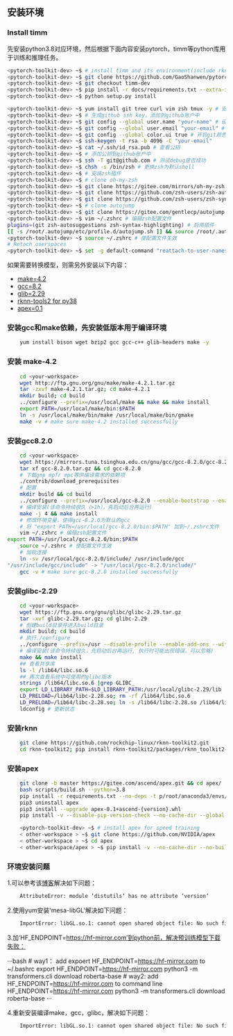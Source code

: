 ## 安装环境

### Install timm

先安装python3.8对应环境，然后根据下面内容安装pytorch，timm等python库用于训练和推理任务。

```bash
<pytorch-toolkit-dev> ~$ # install timm and its environment(include rknn-tools2)
<pytorch-toolkit-dev> ~$ git clone https://github.com/GaoShanwen/pytorch-toolkit-dev.git
<pytorch-toolkit-dev> ~$ git checkout timm-dev
<pytorch-toolkit-dev> ~$ pip install -r docs/requirements.txt --extra-index-url https://download.pytorch.org/whl/cu117
<pytorch-toolkit-dev> ~$ python setup.py install
```

```bash
<pytorch-toolkit-dev> ~$ yum install git tree curl vim zsh tmux -y # 安装git tree curl vim
<pytorch-toolkit-dev> ~$ # 生成github ssh key，添加到github账户中
<pytorch-toolkit-dev> ~$ git config --global user.name "your-name" # 设置用户名
<pytorch-toolkit-dev> ~$ git config --global user.email "your-email" # 设置邮箱
<pytorch-toolkit-dev> ~$ git config --global color.ui true # 开启git颜色显示
<pytorch-toolkit-dev> ~$ ssh-keygen -t rsa -b 4096 -C "your-email"
<pytorch-toolkit-dev> ~$ cat ~/.ssh/id_rsa.pub # 查看公钥
<pytorch-toolkit-dev> ~$ # 添加公钥到github账户中
<pytorch-toolkit-dev> ~$ ssh -T git@github.com # 测试debug是否成功
<pytorch-toolkit-dev> ~$ chsh -s /bin/zsh # 更换zsh为默认shell
<pytorch-toolkit-dev> ~$ # 安装zsh插件
<pytorch-toolkit-dev> ~$ # clone oh-my-zsh
<pytorch-toolkit-dev> ~$ git clone https://gitee.com/mirrors/oh-my-zsh.git ~/.oh-my-zsh
<pytorch-toolkit-dev> ~$ git clone https://github.com/zsh-users/zsh-autosuggestions ~/.oh-my-zsh/plugins/zsh-autosuggestions
<pytorch-toolkit-dev> ~$ git clone https://github.com/zsh-users/zsh-syntax-highlighting ~/.oh-my-zsh/plugins/zsh-syntax-highlighting
<pytorch-toolkit-dev> ~$ # clone autojump
<pytorch-toolkit-dev> ~$ git clone https://gitee.com/gentlecp/autojump.git; cd autojump; ./install.sh;  # 加自动跳转
<pytorch-toolkit-dev> ~$ vim ~/.zshrc # 编辑zsh配置文件
plugins=(git zsh-autosuggestions zsh-syntax-highlighting) # 启用插件
[[ -s /root/.autojump/etc/profile.d/autojump.sh ]] && source /root/.autojump/etc/profile.d/autojump.sh
<pytorch-toolkit-dev> ~$ source ~/.zshrc # 使配置文件生效
# Retach userspaces
<pytorch-toolkit-dev> ~$ set -g default-command "reattach-to-user-namespace -l zsh"
```

如果需要转换模型，则需另外安装以下内容：

+ [make=4.2](https://github.com/GaoShanwen/pytorch-toolkit-dev/blob/timm-dev/docs/environment.md#安装-make-42)
+ [gcc=8.2](https://github.com/GaoShanwen/pytorch-toolkit-dev/blob/timm-dev/docs/environment.md#安装gcc820)
+ [glib=2.29](https://github.com/GaoShanwen/pytorch-toolkit-dev/blob/timm-dev/docs/environment.md#安装glibc-229)
+ [rknn-tools2 for py38](https://github.com/GaoShanwen/pytorch-toolkit-dev/blob/timm-dev/docs/environment.md#安装rknn)
+ [apex=0.1](https://github.com/GaoShanwen/pytorch-toolkit-dev/blob/timm-dev/docs/environment.md#apex安装)

### 安装gcc和make依赖，先安装低版本用于编译环境

```bash
    yum install bison wget bzip2 gcc gcc-c++ glib-headers make -y
```

### 安装 make-4.2

```bash
    cd <your-workspace>
    wget http://ftp.gnu.org/gnu/make/make-4.2.1.tar.gz
    tar -zxvf make-4.2.1.tar.gz; cd make-4.2.1
    mkdir build; cd build
    ../configure --prefix=/usr/local/make && make && make install
    export PATH=/usr/local/make/bin:$PATH
    ln -s /usr/local/make/bin/make /usr/local/make/bin/gmake
    make -v # make sure make-4.2 installed successfully
```

### 安装gcc8.2.0

```bash
    cd <your-workspace>
    wget https://mirrors.tuna.tsinghua.edu.cn/gnu/gcc/gcc-8.2.0/gcc-8.2.0.tar.gz
    tar xf gcc-8.2.0.tar.gz && cd gcc-8.2.0
    # 下载gmp mpfr mpc等供编译需求的依赖项
    ./contrib/download_prerequisites
    # 配置
    mkdir build && cd build
    ../configure --prefix=/usr/local/gcc-8.2.0 --enable-bootstrap --enable-checking=release --enable-languages=c,c++ --disable-multilib
    # 编译安装(该命令持续很久（>1h），先启动后台再运行)
    make -j 4 && make install 
    # 修改环境变量，使得gcc-8.2.0为默认的gcc
    # 将 "export PATH=/usr/local/gcc-8.2.0/bin:$PATH" 加到~/.zshrc文件
    vim ~/.zshrc # 编辑zsh配置文件
export PATH=/usr/local/gcc-8.2.0/bin:$PATH
    source ~/.zshrc # 使配置文件生效
    # 加软连接
    ln -sv /usr/local/gcc-8.2.0/include/ /usr/include/gcc
"/usr/include/gcc/include" -> "/usr/local/gcc-8.2.0/include/"
    gcc -v # make sure gcc-8.2.0 installed successfully
```

### 安装glibc-2.29

```bash
    cd <your-workspace>
    wget https://ftp.gnu.org/gnu/glibc/glibc-2.29.tar.gz
    tar -xvf glibc-2.29.tar.gz; cd glibc-2.29
    # 创建build目录并进入build目录
    mkdir build; cd build
    # 执行./configure
    ../configure --prefix=/usr --disable-profile --enable-add-ons --with-headers=/usr/include --with-binutils=/usr/bin
    # 编译安装(该命令持续很久，先启动后台再运行, 执行时可能出现错误，可以忽略)
    make && make install
    ## 查看共享库
    ls -l /lib64/libc.so.6
    ## 再次查看系统中可使用的glibc版本
    strings /lib64/libc.so.6 |grep GLIBC_
    export LD_LIBRARY_PATH=$LD_LIBRARY_PATH:/usr/local/glibc-2.29/lib
    LD_PRELOAD=/lib64/libc-2.28.so; rm -rf /lib64/libc.so.6
    LD_PRELOAD=/lib64/libc-2.28.so; ln -s /lib64/libc-2.28.so /lib64/libc.so.6
    ldconfig # 更新状态
```

### 安装rknn

```bash
    git clone https://github.com/rockchip-linux/rknn-toolkit2.git
    cd rknn-toolkit2; pip install rknn-toolkit2/packages/rknn_toolkit2-*-cp38-cp38-linux_x86_64.whl --no-deps
```

### 安装apex

```bash
    git clone -b master https://gitee.com/ascend/apex.git && cd apex/
    bash scripts/build.sh --python=3.8
    pip install -r requirements.txt --no-deps -t p/root/anaconda3/envs/py38/lib/python3.8/site-packages
    pip3 uninstall apex
    pip3 install --upgrade apex-0.1+ascend-{version}.whl
    pip install -v --disable-pip-version-check --no-cache-dir --global-option="--cpp_ext" --global-option="--cuda_ext" ./

    <pytorch-toolkit-dev> ~$ # install apex for speed training
    < other-workspace > ~$ git clone https://github.com/NVIDIA/apex
    < other-workspace > ~$ cd apex
    < other-workspace/apex > ~$ pip install -v --no-cache-dir --no-build-isolation --global-option="--cpp_ext" --global-option="--cuda_ext" --global-option="--deprecated_fused_adam" --global-option="--xentropy" --global-option="--fast_multihead_attn" ./
```

### 环境安装问题

1.可以参考该[博客](https://blog.csdn.net/qq_42076902/article/details/129261266)解决如下问题：

```bash
    AttributeError: module ‘distutils‘ has no attribute ‘version‘
```

2.使用yum安装'mesa-libGL'解决如下问题：

```bash
    ImportError: libGL.so.1: cannot open shared object file: No such file or directory
```

3.加‘HF_ENDPOINT=https://hf-mirror.com’到python前，解决预训练模型下载失败：

···bash
    # way1： add expoert HF_ENDPOINT=https://hf-mirror.com to ~/.bashrc
    export HF_ENDPOINT=https://hf-mirror.com
    python3 -m transformers.cli download roberta-base
    # way2: add HF_ENDPOINT=https://hf-mirror.com to command line
    HF_ENDPOINT=https://hf-mirror.com python3 -m transformers.cli download roberta-base
···

4.重新安装编译make，gcc，glibc，解决如下问题：

```bash
    ImportError: libGL.so.1: cannot open shared object file: No such file or directory
```